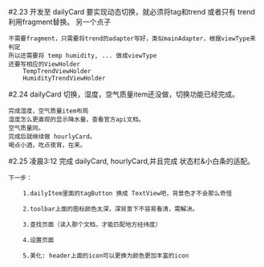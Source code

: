 #2.23
    开发至 dailyCard
    要实现动态切换，就必须将tag和trend 或者只有 trend 利用fragment替换。
    另一个点子

    不需要fragment，只需要将trend的adapter写好，类似mainAdapter，根据viewType来判定
    所以还需要将 temp humidity, ... 做成viewType
    还要写相应的ViewHolder
        TempTrendViewHolder
        HumidityTrendViewHolder


#2.24 dailyCard 切换，湿度，空气质量item还没做，切换功能已经完成。

    完成湿度，空气质量item布局
    湿度怎么更直观的显示降水量，查看官方api文档。
    空气质量同。
    完成后就继续做 hourlyCard。
    喝点小酒，吃点夜宵，在来。

#2.25 凌晨3:12 完成 dailyCard, hourlyCard,并且完成 状态栏&小白条的适配。

    下一步：

        1.dailyItem里面的tagButton 换成 TextView吧，背景色才不会那么奇怪
    
        2.toolbar上面的图标颜色太深，深背景下不容易看清，需解决。
        
        3.查找页面（读入那个文档，才能匹配地方经纬度）

        4.设置页面

        5.美化: header上面的icon可以更换为颜色更加丰富的icon
